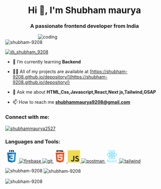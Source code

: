 

<h1 align="center">Hi 👋, I'm Shubham maurya</h1>
<h3 align="center">A passionate frontend developer from India</h3>

<img align="right" alt="coding" width="400" src="https://i.giphy.com/qgQUggAC3Pfv687qPC.webp">

<p align="left"> <img src="https://komarev.com/ghpvc/?username=shubham-9208&label=Profile%20views&color=0e75b6&style=flat" alt="shubham-9208" /> </p>

<p align="left"> <a href="https://github.com/shubham-9208" target="blank"><img src="https://img.shields.io/github/follow/@shubham-9208?logo=twitter&style=for-the-badge" alt="@_shubham_9208" /></a> </p>

- 🌱 I’m currently learning **Backend**

- 👨‍💻 All of my projects are available at [https://shubham-9208.github.io/depository/](https://shubham-9208.github.io/depository/)

- 💬 Ask me about **HTML,Css,Javascript,React,Next js,Tailwind,GSAP**

- 📫 How to reach me **shubhammaurya9208@gmail.com**

<h3 align="left">Connect with me:</h3>
<p align="left">

<a href="https://linkedin.com/in/shubhammaurya2527" target="blank"><img align="center" src="https://raw.githubusercontent.com/rahuldkjain/github-profile-readme-generator/master/src/images/icons/Social/linked-in-alt.svg" alt="shubhammaurya2527" height="30" width="40" /></a>

</p>

<h3 align="left">Languages and Tools:</h3>
<p align="left"> <a href="https://www.w3schools.com/css/" target="_blank" rel="noreferrer"> <img src="https://raw.githubusercontent.com/devicons/devicon/master/icons/css3/css3-original-wordmark.svg" alt="css3" width="40" height="40"/> </a> <a href="https://firebase.google.com/" target="_blank" rel="noreferrer"> <img src="https://www.vectorlogo.zone/logos/firebase/firebase-icon.svg" alt="firebase" width="40" height="40"/> </a> <a href="https://git-scm.com/" target="_blank" rel="noreferrer"> <img src="https://www.vectorlogo.zone/logos/git-scm/git-scm-icon.svg" alt="git" width="40" height="40"/> </a> <a href="https://www.w3.org/html/" target="_blank" rel="noreferrer"> <img src="https://raw.githubusercontent.com/devicons/devicon/master/icons/html5/html5-original-wordmark.svg" alt="html5" width="40" height="40"/> </a> <a href="https://developer.mozilla.org/en-US/docs/Web/JavaScript" target="_blank" rel="noreferrer"> <img src="https://raw.githubusercontent.com/devicons/devicon/master/icons/javascript/javascript-original.svg" alt="javascript" width="40" height="40"/> </a> <a href="https://postman.com" target="_blank" rel="noreferrer"> <img src="https://www.vectorlogo.zone/logos/getpostman/getpostman-icon.svg" alt="postman" width="40" height="40"/> </a> <a href="https://reactjs.org/" target="_blank" rel="noreferrer"> <img src="https://raw.githubusercontent.com/devicons/devicon/master/icons/react/react-original-wordmark.svg" alt="react" width="40" height="40"/> </a> <a href="https://tailwindcss.com/" target="_blank" rel="noreferrer"> <img src="https://www.vectorlogo.zone/logos/tailwindcss/tailwindcss-icon.svg" alt="tailwind" width="40" height="40"/> </a> </p>

<p><img align="left" src="https://github-readme-stats.vercel.app/api/top-langs?username=shubham-9208&show_icons=true&locale=en&layout=compact" alt="shubham-9208" /></p>

<p>&nbsp;<img align="center" src="https://github-readme-stats.vercel.app/api?username=shubham-9208&show_icons=true&locale=en" alt="shubham-9208" /></p>

<p><img align="center" src="https://github-readme-streak-stats.herokuapp.com/?user=shubham-9208&" alt="shubham-9208" /></p>
